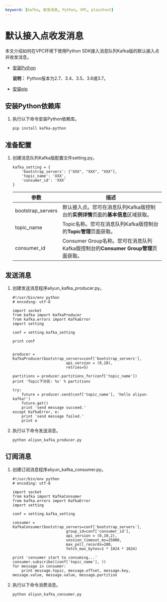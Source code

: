 ```yaml
---
keyword: [kafka, 收发消息, Python, VPC, plaintext]
---
```


# 默认接入点收发消息

本文介绍如何在VPC环境下使用Python SDK接入消息队列Kafka版的默认接入点并收发消息。

-   [安装Python](https://www.python.org/downloads/)

    **说明：** Python版本为2.7、3.4、3.5、3.6或3.7。

-   [安装pip](https://pip.pypa.io/en/stable/installing/)

## 安装Python依赖库

1.  执行以下命令安装Python依赖库。

    ```
    pip install kafka-python
    ```


## 准备配置

1.  创建消息队列Kafka版配置文件setting.py。

    ```
    kafka_setting = {
        'bootstrap_servers': ["XXX", "XXX", "XXX"],
        'topic_name': 'XXX',
        'consumer_id': 'XXX'
    }
    ```

    |参数|描述|
    |--|--|
    |bootstrap\_servers|默认接入点。您可在消息队列Kafka版控制台的**实例详情**页面的**基本信息**区域获取。|
    |topic\_name|Topic名称。您可在消息队列Kafka版控制台的**Topic管理**页面获取。|
    |consumer\_id|Consumer Group名称。您可在消息队列Kafka版控制台的**Consumer Group管理**页面获取。|


## 发送消息

1.  创建发送消息程序aliyun\_kafka\_producer.py。

    ```
    #!/usr/bin/env python
    # encoding: utf-8
    
    import socket
    from kafka import KafkaProducer
    from kafka.errors import KafkaError
    import setting
    
    conf = setting.kafka_setting
    
    print conf
    
    
    producer = KafkaProducer(bootstrap_servers=conf['bootstrap_servers'],
                            api_version = (0,10),
                            retries=5)
    
    partitions = producer.partitions_for(conf['topic_name'])
    print 'Topic下分区: %s' % partitions
    
    try:
        future = producer.send(conf['topic_name'], 'hello aliyun-kafka!')
        future.get()
        print 'send message succeed.'
    except KafkaError, e:
        print 'send message failed.'
        print e
    ```

2.  执行以下命令发送消息。

    ```
    python aliyun_kafka_producer.py
    ```


## 订阅消息

1.  创建订阅消息程序aliyun\_kafka\_consumer.py。

    ```
    #!/usr/bin/env python
    # encoding: utf-8
    
    import socket
    from kafka import KafkaConsumer
    from kafka.errors import KafkaError
    import setting
    
    conf = setting.kafka_setting
    
    consumer = KafkaConsumer(bootstrap_servers=conf['bootstrap_servers'],
                            group_id=conf['consumer_id'],
                            api_version = (0,10,2), 
                            session_timeout_ms=25000,
                            max_poll_records=100,
                            fetch_max_bytes=1 * 1024 * 1024)
    
    print 'consumer start to consuming...'
    consumer.subscribe((conf['topic_name'], ))
    for message in consumer:
        print message.topic, message.offset, message.key, message.value, message.value, message.partition
    ```

2.  执行以下命令消费消息。

    ```
    python aliyun_kafka_consumer.py
    ```


